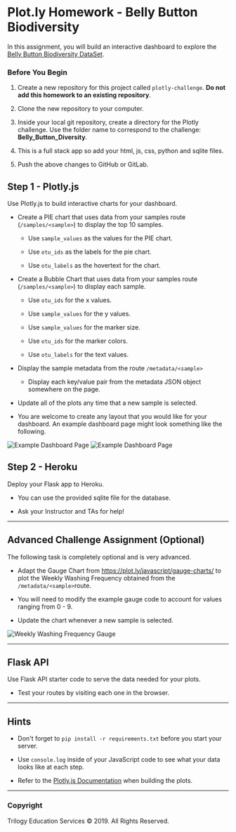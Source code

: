 # Plot.ly Homework - Belly Button Biodiversity

In this assignment, you will build an interactive dashboard to explore the [Belly Button Biodiversity DataSet](http://robdunnlab.com/projects/belly-button-biodiversity/).

### Before You Begin

1. Create a new repository for this project called `plotly-challenge`. **Do not add this homework to an existing repository**.

2. Clone the new repository to your computer.

3. Inside your local git repository, create a directory for the Plotly challenge. Use the folder name to correspond to the challenge: **Belly_Button_Diversity**.

4. This is a full stack app so add your html, js, css, python and sqlite files.

5. Push the above changes to GitHub or GitLab.

## Step 1 - Plotly.js

Use Plotly.js to build interactive charts for your dashboard.

- Create a PIE chart that uses data from your samples route (`/samples/<sample>`) to display the top 10 samples.

  - Use `sample_values` as the values for the PIE chart.

  - Use `otu_ids` as the labels for the pie chart.

  - Use `otu_labels` as the hovertext for the chart.

* Create a Bubble Chart that uses data from your samples route (`/samples/<sample>`) to display each sample.

  - Use `otu_ids` for the x values.

  - Use `sample_values` for the y values.

  - Use `sample_values` for the marker size.

  - Use `otu_ids` for the marker colors.

  - Use `otu_labels` for the text values.

- Display the sample metadata from the route `/metadata/<sample>`

  - Display each key/value pair from the metadata JSON object somewhere on the page.

- Update all of the plots any time that a new sample is selected.

- You are welcome to create any layout that you would like for your dashboard. An example dashboard page might look something like the following.

![Example Dashboard Page](Images/dashboard_part1.png)
![Example Dashboard Page](Images/dashboard_part2.png)

## Step 2 - Heroku

Deploy your Flask app to Heroku.

- You can use the provided sqlite file for the database.

- Ask your Instructor and TAs for help!

---

## Advanced Challenge Assignment (Optional)

The following task is completely optional and is very advanced.

- Adapt the Gauge Chart from <https://plot.ly/javascript/gauge-charts/> to plot the Weekly Washing Frequency obtained from the `/metadata/<sample>`route.

- You will need to modify the example gauge code to account for values ranging from 0 - 9.

- Update the chart whenever a new sample is selected.

![Weekly Washing Frequency Gauge](Images/gauge.png)

---

## Flask API

Use Flask API starter code to serve the data needed for your plots.

- Test your routes by visiting each one in the browser.

---

## Hints

- Don't forget to `pip install -r requirements.txt` before you start your server.

- Use `console.log` inside of your JavaScript code to see what your data looks like at each step.

- Refer to the [Plotly.js Documentation](https://plot.ly/javascript/) when building the plots.

---

### Copyright

Trilogy Education Services © 2019. All Rights Reserved.
